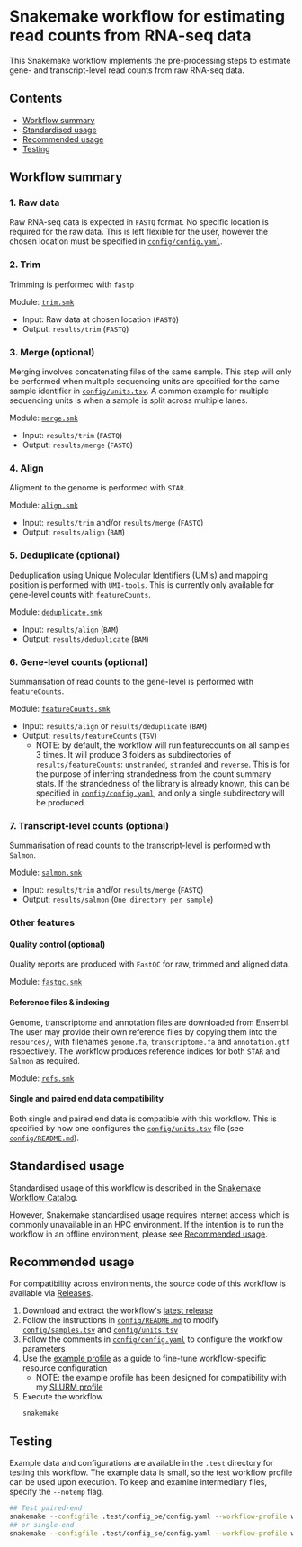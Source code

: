 # Snakemake workflow for estimating read counts from RNA-seq data

This Snakemake workflow implements the pre-processing steps to estimate gene- and transcript-level read counts from raw RNA-seq data.

## Contents

- [Workflow summary](#workflow-summary)
- [Standardised usage](#standardised-usage)
- [Recommended usage](#recommended-usage)
- [Testing](#testing)

## Workflow summary

### 1. Raw data

Raw RNA-seq data is expected in `FASTQ` format.
No specific location is required for the raw data.
This is left flexible for the user, however the chosen location must be specified in [`config/config.yaml`](config/config.yaml).

### 2. Trim

Trimming is performed with `fastp`

Module: [`trim.smk`](workflow/rules/trim.smk)

- Input: Raw data at chosen location (`FASTQ`)
- Output: `results/trim` (`FASTQ`)

### 3. Merge (optional)

Merging involves concatenating files of the same sample.
This step will only be performed when multiple sequencing units are specified for the same sample identifier in [`config/units.tsv`](config/units.tsv).
A common example for multiple sequencing units is when a sample is split across multiple lanes.

Module: [`merge.smk`](workflow/rules/merge.smk)

- Input: `results/trim` (`FASTQ`)
- Output: `results/merge` (`FASTQ`)

### 4. Align

Aligment to the genome is performed with `STAR`.

Module: [`align.smk`](workflow/rules/align.smk)

- Input: `results/trim` and/or `results/merge` (`FASTQ`)
- Output: `results/align` (`BAM`)

### 5. Deduplicate (optional)

Deduplication using Unique Molecular Identifiers (UMIs) and mapping position is performed with `UMI-tools`.
This is currently only available for gene-level counts with `featureCounts`.

Module: [`deduplicate.smk`](workflow/rules/deduplicate.smk)

- Input: `results/align` (`BAM`)
- Output: `results/deduplicate` (`BAM`)

### 6. Gene-level counts (optional)

Summarisation of read counts to the gene-level is performed with `featureCounts`.

Module: [`featureCounts.smk`](workflow/rules/featureCounts.smk)

- Input: `results/align` or `results/deduplicate` (`BAM`)
- Output: `results/featureCounts` (`TSV`)
  - NOTE: by default, the workflow will run featurecounts on all samples 3 times. It will produce 3 folders as subdirectories of `results/featureCounts`: `unstranded`, `stranded` and `reverse`. This is for the purpose of inferring strandedness from the count summary stats. If the strandedness of the library is already known, this can be specified in [`config/config.yaml`](config/config.yaml), and only a single subdirectory will be produced.

### 7. Transcript-level counts (optional)

Summarisation of read counts to the transcript-level is performed with `Salmon`.

Module: [`salmon.smk`](workflow/rules/salmon.smk)

- Input: `results/trim` and/or `results/merge` (`FASTQ`)
- Output: `results/salmon` (`One directory per sample`)

### Other features

#### Quality control (optional)

Quality reports are produced with `FastQC` for raw, trimmed and aligned data.

Module: [`fastqc.smk`](workflow/rules/fastqc.smk)

#### Reference files & indexing

Genome, transcriptome and annotation files are downloaded from Ensembl.
The user may provide their own reference files by copying them into the `resources/`, with filenames `genome.fa`, `transcriptome.fa` and `annotation.gtf` respectively.
The workflow produces reference indices for both `STAR` and `Salmon` as required.

Module: [`refs.smk`](workflow/rules/refs.smk)

#### Single and paired end data compatibility

Both single and paired end data is compatible with this workflow.
This is specified by how one configures the [`config/units.tsv`](config/units.tsv) file (see [`config/README.md`](config/README.md)).

## Standardised usage

Standardised usage of this workflow is described in the [Snakemake Workflow Catalog](https://snakemake.github.io/snakemake-workflow-catalog/?usage=baerlachlan/smk-rnaseq-star-featurecounts).

However, Snakemake standardised usage requires internet access which is commonly unavailable in an HPC environment.
If the intention is to run the workflow in an offline environment, please see [Recommended usage](#recommended-usage).

## Recommended usage

For compatibility across environments, the source code of this workflow is available via [Releases](https://github.com/baerlachlan/smk-rnaseq-star-featurecounts/releases).

1. Download and extract the workflow's [latest release](https://github.com/baerlachlan/smk-rnaseq-star-featurecounts/releases/latest)
2. Follow the instructions in [`config/README.md`](config/README.md) to modify [`config/samples.tsv`](config/samples.tsv) and [`config/units.tsv`](config/units.tsv)
3. Follow the comments in [`config/config.yaml`](config/config.yaml) to configure the workflow parameters
4. Use the [example profile](workflow/profiles/default/config.v8+.yaml) as a guide to fine-tune workflow-specific resource configuration
    - NOTE: the example profile has been designed for compatibility with my [SLURM profile](https://github.com/baerlachlan/smk-cluster-generic-slurm)
5. Execute the workflow
    ```bash
    snakemake
    ```

## Testing

Example data and configurations are available in the `.test` directory for testing this workflow.
The example data is small, so the test workflow profile can be used upon execution.
To keep and examine intermediary files, specify the `--notemp` flag.

```bash
## Test paired-end
snakemake --configfile .test/config_pe/config.yaml --workflow-profile workflow/profiles/test --notemp
## or single-end
snakemake --configfile .test/config_se/config.yaml --workflow-profile workflow/profiles/test --notemp
```
